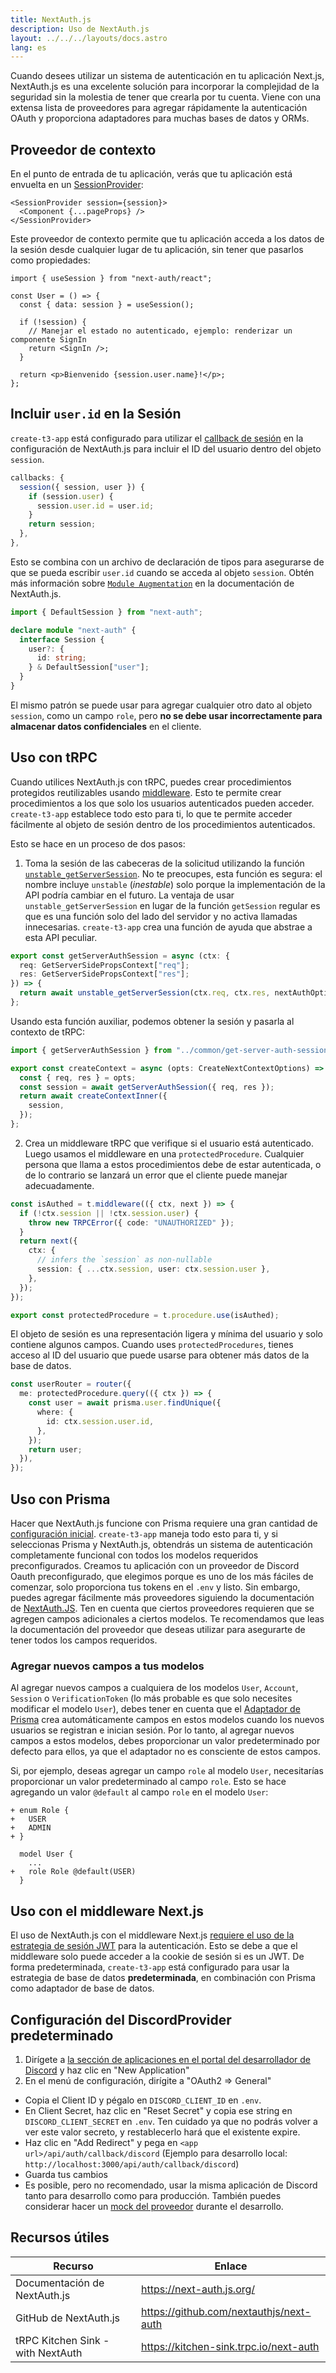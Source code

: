 ```yaml
---
title: NextAuth.js
description: Uso de NextAuth.js
layout: ../../../layouts/docs.astro
lang: es
---
```


Cuando desees utilizar un sistema de autenticación en tu aplicación Next.js, NextAuth.js es una excelente solución para incorporar la complejidad de la seguridad sin la molestia de tener que crearla por tu cuenta. Viene con una extensa lista de proveedores para agregar rápidamente la autenticación OAuth y proporciona adaptadores para muchas bases de datos y ORMs.

## Proveedor de contexto

En el punto de entrada de tu aplicación, verás que tu aplicación está envuelta en un [SessionProvider](https://next-auth.js.org/getting-started/client#sessionprovider):

```tsx:pages/_app.tsx
<SessionProvider session={session}>
  <Component {...pageProps} />
</SessionProvider>
```

Este proveedor de contexto permite que tu aplicación acceda a los datos de la sesión desde cualquier lugar de tu aplicación, sin tener que pasarlos como propiedades:

```tsx:pages/users/[id].tsx
import { useSession } from "next-auth/react";

const User = () => {
  const { data: session } = useSession();

  if (!session) {
    // Manejar el estado no autenticado, ejemplo: renderizar un componente SignIn
    return <SignIn />;
  }

  return <p>Bienvenido {session.user.name}!</p>;
};
```

## Incluir `user.id` en la Sesión

`create-t3-app` está configurado para utilizar el [callback de sesión](https://next-auth.js.org/configuration/callbacks#session-callback) en la configuración de NextAuth.js para incluir el ID del usuario dentro del objeto `session`.

```ts:pages/api/auth/[...nextauth].ts
callbacks: {
  session({ session, user }) {
    if (session.user) {
      session.user.id = user.id;
    }
    return session;
  },
},
```

Esto se combina con un archivo de declaración de tipos para asegurarse de que se pueda escribir `user.id` cuando se acceda al objeto `session`. Obtén más información sobre [`Module Augmentation`](https://next-auth.js.org/getting-started/typescript#module-augmentation) en la documentación de NextAuth.js.

```ts:types/next-auth.d.ts
import { DefaultSession } from "next-auth";

declare module "next-auth" {
  interface Session {
    user?: {
      id: string;
    } & DefaultSession["user"];
  }
}
```

El mismo patrón se puede usar para agregar cualquier otro dato al objeto `session`, como un campo `role`, pero **no se debe usar incorrectamente para almacenar datos confidenciales** en el cliente.

## Uso con tRPC

Cuando utilices NextAuth.js con tRPC, puedes crear procedimientos protegidos reutilizables usando [middleware](https://trpc.io/docs/v10/middlewares). Esto te permite crear procedimientos a los que solo los usuarios autenticados pueden acceder. `create-t3-app` establece todo esto para ti, lo que te permite acceder fácilmente al objeto de sesión dentro de los procedimientos autenticados.

Esto se hace en un proceso de dos pasos:

1. Toma la sesión de las cabeceras de la solicitud utilizando la función [`unstable_getServerSession`](https://next-auth.js.org/configuration/nextjs#unstable_getserversession). No te preocupes, esta función es segura: el nombre incluye `unstable` (_inestable_) solo porque la implementación de la API podría cambiar en el futuro. La ventaja de usar `unstable_getServerSession` en lugar de la función `getSession` regular es que es una función solo del lado del servidor y no activa llamadas innecesarias. `create-t3-app` crea una función de ayuda que abstrae a esta API peculiar.

```ts:server/common/get-server-auth-session.ts
export const getServerAuthSession = async (ctx: {
  req: GetServerSidePropsContext["req"];
  res: GetServerSidePropsContext["res"];
}) => {
  return await unstable_getServerSession(ctx.req, ctx.res, nextAuthOptions);
};
```

Usando esta función auxiliar, podemos obtener la sesión y pasarla al contexto de tRPC:

```ts:server/trpc/context.ts
import { getServerAuthSession } from "../common/get-server-auth-session";

export const createContext = async (opts: CreateNextContextOptions) => {
  const { req, res } = opts;
  const session = await getServerAuthSession({ req, res });
  return await createContextInner({
    session,
  });
};
```

2. Crea un middleware tRPC que verifique si el usuario está autenticado. Luego usamos el middleware en una `protectedProcedure`. Cualquier persona que llama a estos procedimientos debe de estar autenticada, o de lo contrario se lanzará un error que el cliente puede manejar adecuadamente.

```ts:server/trpc/trpc.ts
const isAuthed = t.middleware(({ ctx, next }) => {
  if (!ctx.session || !ctx.session.user) {
    throw new TRPCError({ code: "UNAUTHORIZED" });
  }
  return next({
    ctx: {
      // infers the `session` as non-nullable
      session: { ...ctx.session, user: ctx.session.user },
    },
  });
});

export const protectedProcedure = t.procedure.use(isAuthed);
```

El objeto de sesión es una representación ligera y mínima del usuario y solo contiene algunos campos. Cuando uses `protectedProcedures`, tienes acceso al ID del usuario que puede usarse para obtener más datos de la base de datos.

```ts:server/trpc/router/user.ts
const userRouter = router({
  me: protectedProcedure.query(({ ctx }) => {
    const user = await prisma.user.findUnique({
      where: {
        id: ctx.session.user.id,
      },
    });
    return user;
  }),
});
```

## Uso con Prisma

Hacer que NextAuth.js funcione con Prisma requiere una gran cantidad de [configuración inicial](https://authjs.dev/reference/adapter/prisma#setup). `create-t3-app` maneja todo esto para ti, y si seleccionas Prisma y NextAuth.js, obtendrás un sistema de autenticación completamente funcional con todos los modelos requeridos preconfigurados. Creamos tu aplicación con un proveedor de Discord Oauth preconfigurado, que elegimos porque es uno de los más fáciles de comenzar, solo proporciona tus tokens en el `.env` y listo. Sin embargo, puedes agregar fácilmente más proveedores siguiendo la documentación de [NextAuth.JS](https://next-auth.js.org/providers/). Ten en cuenta que ciertos proveedores requieren que se agregen campos adicionales a ciertos modelos. Te recomendamos que leas la documentación del proveedor que deseas utilizar para asegurarte de tener todos los campos requeridos.

### Agregar nuevos campos a tus modelos

Al agregar nuevos campos a cualquiera de los modelos `User`, `Account`, `Session` o `VerificationToken` (lo más probable es que solo necesites modificar el modelo `User`), debes tener en cuenta que el [Adaptador de Prisma](https://next-auth.js.org/adapters/prisma) crea automáticamente campos en estos modelos cuando los nuevos usuarios se registran e inician sesión. Por lo tanto, al agregar nuevos campos a estos modelos, debes proporcionar un valor predeterminado por defecto para ellos, ya que el adaptador no es consciente de estos campos.

Si, por ejemplo, deseas agregar un campo `role` al modelo `User`, necesitarías proporcionar un valor predeterminado al campo `role`. Esto se hace agregando un valor `@default` al campo `role` en el modelo `User`:

```diff:prisma/schema.prisma
+ enum Role {
+   USER
+   ADMIN
+ }

  model User {
    ...
+   role Role @default(USER)
  }
```

## Uso con el middleware Next.js

El uso de NextAuth.js con el middleware Next.js [requiere el uso de la estrategia de sesión JWT](https://next-auth.js.org/configuration/nextjs#caveats) para la autenticación. Esto se debe a que el middleware solo puede acceder a la cookie de sesión si es un JWT. De forma predeterminada, `create-t3-app` está configurado para usar la estrategia de base de datos **predeterminada**, en combinación con Prisma como adaptador de base de datos.

## Configuración del DiscordProvider predeterminado

1. Dirígete a [la sección de aplicaciones en el portal del desarrollador de Discord](https://discord.com/developers/applications) y haz clic en "New Application"
2. En el menú de configuración, dirígite a "OAuth2 => General"

- Copia el Client ID y pégalo en `DISCORD_CLIENT_ID` en `.env`.
- En Client Secret, haz clic en "Reset Secret" y copia ese string en `DISCORD_CLIENT_SECRET` en `.env`. Ten cuidado ya que no podrás volver a ver este valor secreto, y restablecerlo hará que el existente expire.
- Haz clic en "Add Redirect" y pega en `<app url>/api/auth/callback/discord` (Ejemplo para desarrollo local: <code class="break-all">http://localhost:3000/api/auth/callback/discord</code>)
- Guarda tus cambios
- Es posible, pero no recomendado, usar la misma aplicación de Discord tanto para desarrollo como para producción. También puedes considerar hacer un [mock del proveedor](https://github.com/trpc/trpc/blob/main/examples/next-prisma-websockets-starter/src/pages/api/auth/%5B...nextauth%5D.ts) durante el desarrollo.

## Recursos útiles

| Recurso                           | Enlace                                  |
| --------------------------------- | --------------------------------------- |
| Documentación de NextAuth.js      | https://next-auth.js.org/               |
| GitHub de NextAuth.js             | https://github.com/nextauthjs/next-auth |
| tRPC Kitchen Sink - with NextAuth | https://kitchen-sink.trpc.io/next-auth  |
